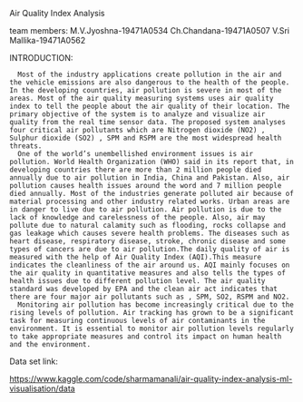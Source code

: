 Air Quality Index Analysis

team members:
M.V.Jyoshna-19471A0534
Ch.Chandana-19471A0507
V.Sri Mallika-19471A0562

INTRODUCTION:

      Most of the industry applications create pollution in the air and the vehicle emissions are also dangerous to the health of the people. In the developing countries, air pollution is severe in most of the areas. Most of the air quality measuring systems uses air quality index to tell the people about the air quality of their location. The primary objective of the system is to analyze and visualize air quality from the real time sensor data. The proposed system analyses four critical air pollutants which are Nitrogen dioxide (NO2) , Sulphur dioxide (SO2) , SPM and RSPM are the most widespread health threats.
      One of the world’s unembellished environment issues is air pollution. World Health Organization (WHO) said in its report that, in developing countries there are more than 2 million people died annually due to air pollution in India, China and Pakistan. Also, air pollution causes health issues around the word and 7 million people died annually. Most of the industries generate polluted air because of material processing and other industry related works. Urban areas are in danger to live due to air pollution. Air pollution is due to the lack of knowledge and carelessness of the people. Also, air may pollute due to natural calamity such as flooding, rocks collapse and gas leakage which causes severe health problems. The diseases such as heart disease, respiratory disease, stroke, chronic disease and some types of cancers are due to air pollution.The daily quality of air is measured with the help of Air Quality Index (AQI).This measure indicates the cleanliness of the air around us. AQI mainly focuses on the air quality in quantitative measures and also tells the types of health issues due to different pollution level. The air quality standard was developed by EPA and the clean air act indicates that there are four major air pollutants such as , SPM, SO2, RSPM and NO2.
      Monitoring air pollution has become increasingly critical due to the rising levels of pollution. Air tracking has grown to be a significant task for measuring continuous levels of air contaminants in the environment. It is essential to monitor air pollution levels regularly to take appropriate measures and control its impact on human health and the environment. 

Data set link:

https://www.kaggle.com/code/sharmamanali/air-quality-index-analysis-ml-visualisation/data
